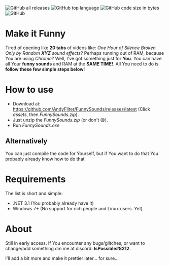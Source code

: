 ![GitHub all releases](https://img.shields.io/github/downloads/AndyFilter/Funnysounds/total) ![GitHub top language](https://img.shields.io/github/languages/top/Andyfilter/FunnySounds) ![GitHub code size in bytes](https://img.shields.io/github/languages/code-size/AndyFilter/Funnysounds) ![GitHub](https://img.shields.io/github/license/AndyFilter/FunnySounds)

# Make it Funny
Tired of opening like **20 tabs** of videos like: *One Hour of Silence Broken Only by Random **XYZ** sound effects*? Perhaps running out of RAM, because You are using *Chrome*?
Well, I've got something just for **You**. You can have all Your **funny sounds** and RAM at the **SAME TIME!**. All You need to do is **follow these few simple steps below**!

# How to use

 - Download at: https://github.com/AndyFilter/FunnySounds/releases/latest (Click *assets*, then *FunnySounds.zip*).
 - Just unzip the *FunnySounds.zip* (or don't 😫).
 - Run *FunnySounds.exe*
 
 ## Alternatively
 You can just compile the code for Yourself, but if You want to do that You probably already know how to do that

# Requirements
The list is short and simple:

 - .NET 3.1 (You probably already have it)
 - Windows 7+ (No support for rich people and Linux users. Yet)

# About
Still in early access. If You encounter any bugs/glitches, or want to change/add something dm me at discord: **IsPossible#8212**.

I'll add a bit more and make it prettier later... for sure...